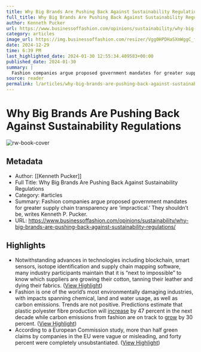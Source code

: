 ```yaml
---
title: Why Big Brands Are Pushing Back Against Sustainability Regulations
full_title: Why Big Brands Are Pushing Back Against Sustainability Regulations
author: Kenneth Pucker
url: https://www.businessoffashion.com/opinions/sustainability/why-big-brands-are-pushing-back-against-sustainability-regulations/
category: articles
image_url: https://img.businessoffashion.com/resizer/Vgg0HPDHaSXmWggC_ffcZSyzzd8=/1200x630/filters:format(jpg):quality(70):focal(837x460:847x470)/cloudfront-eu-central-1.images.arcpublishing.com/businessoffashion/GITGQ4IZ6NHQBCVLJJCLREDOHE.jpg
date: 2024-12-29
time: 6:39 PM
last_highlighted_date: 2024-01-30 12:55:34.409583+00:00
published_date: 2024-01-30
summary: |
  Fashion companies argue proposed government mandates for greater supply chain transparency are ‘impractical.’ They shouldn’t be, writes Kenneth P. Pucker.
source: reader
permalink: l/articles/why-big-brands-are-pushing-back-against-sustainability-regulations
---
```

# Why Big Brands Are Pushing Back Against Sustainability Regulations

![rw-book-cover](https://img.businessoffashion.com/resizer/Vgg0HPDHaSXmWggC_ffcZSyzzd8=/1200x630/filters:format(jpg):quality(70):focal(837x460:847x470)/cloudfront-eu-central-1.images.arcpublishing.com/businessoffashion/GITGQ4IZ6NHQBCVLJJCLREDOHE.jpg)

## Metadata
- Author: [[Kenneth Pucker]]
- Full Title: Why Big Brands Are Pushing Back Against Sustainability Regulations
- Category: #articles
- Summary: Fashion companies argue proposed government mandates for greater supply chain transparency are ‘impractical.’ They shouldn’t be, writes Kenneth P. Pucker.
- URL: https://www.businessoffashion.com/opinions/sustainability/why-big-brands-are-pushing-back-against-sustainability-regulations/

## Highlights
- Notwithstanding advances in technologies including blockchain, smart sensors, isotope identification and supply chain mapping software, many industry participants maintain that it is “next to impossible” to know which suppliers are growing their cotton, tanning their leather and dying their fabrics. ([View Highlight](https://read.readwise.io/read/01hnd6wh4e707ge1dmdsyvbd1n))
- Fashion is one of the world’s most environmentally damaging industries, with impacts spanning chemical, land and water usage, as well as carbon emissions. Trends are not positive. Predictions estimate that plastic polyester fibre production will [increase](https://www.bloomberg.com/graphics/2022-fashion-industry-environmental-impact/?sref=fnjoKOAK) by 47 percent in the next decade while carbon emissions from fashion are on track to [grow](https://www.mckinsey.com/industries/retail/our-insights/fashion-on-climate) by 30 percent. ([View Highlight](https://read.readwise.io/read/01hnd6y678bmaqyhwcrkgxmtey))
- According to a European Commission study, more than half green claims by companies in the EU were vague or misleading, and forty percent were completely unsubstantiated. ([View Highlight](https://read.readwise.io/read/01hnd70vgcwg6zt1jwy4gvxs7h))


